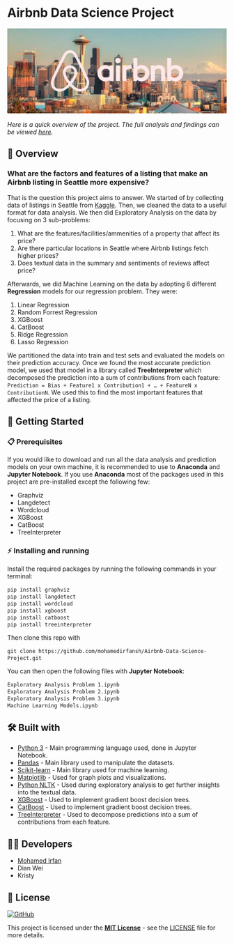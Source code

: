 # Airbnb Data Science Project

[![Seattle](seattle.jpg)](https://mohamedirfansh.github.io/Airbnb-Data-Science-Project/)

*Here is a quick overview of the project. The full analysis and findings can be viewed [here](https://mohamedirfansh.github.io/Airbnb-Data-Science-Project/).*

## 📖 Overview
### What are the factors and features of a listing that make an Airbnb listing in Seattle more expensive?  
  
That is the question this project aims to answer. We started of by collecting data of listings in Seattle from [Kaggle](https://www.kaggle.com/airbnb/seattle). Then, we cleaned the data to a useful format for data analysis. We then did Exploratory Analysis on the data by focusing on 3 sub-problems:

1. What are the features/facilities/ammenities of a property that affect its price?
2. Are there particular locations in Seattle where Airbnb listings fetch higher prices?
3. Does textual data in the summary and sentiments of reviews affect price?

Afterwards, we did Machine Learning on the data by adopting 6 different **Regression** models for our regression problem. They were:

1. Linear Regression
2. Random Forrest Regression
3. XGBoost
4. CatBoost
5. Ridge Regression
6. Lasso Regression

We partitioned the data into train and test sets and evaluated the models on their prediction accuracy. Once we found the most accurate prediction model, we used that model in a library called **TreeInterpreter** which decomposed the prediction into a sum of contributions from each feature: `Prediction = Bias + Feature1 x Contribution1 + … + FeatureN x ContributionN`. We used this to find the most important features that affected the price of a listing.

## 🚀 Getting Started

### 📋 Prerequisites

If you would like to download and run all the data analysis and prediction models on your own machine, it is recommended to use to **Anaconda** and **Jupyter Notebook**. If you use **Anaconda** most of the packages used in this project are pre-installed except the following few:

+ Graphviz
+ Langdetect
+ Wordcloud
+ XGBoost
+ CatBoost
+ TreeInterpreter

### ⚡️ Installing and running

Install the required packages by running the following commands in your terminal:

```
pip install graphviz
pip install langdetect
pip install wordcloud
pip install xgboost
pip install catboost
pip install treeinterpreter
```

Then clone this repo with
```
git clone https://github.com/mohamedirfansh/Airbnb-Data-Science-Project.git
```

You can then open the following files with **Jupyter Notebook**:
```
Exploratory Analysis Problem 1.ipynb
Exploratory Analysis Problem 2.ipynb
Exploratory Analysis Problem 3.ipynb 
Machine Learning Models.ipynb
``` 

## 🛠️ Built with

+ [Python 3](http://www.python.org/) - Main programming language used, done in Jupyter Notebook.
+ [Pandas](https://pandas.pydata.org/) - Main library used to manipulate the datasets.
+ [Scikit-learn](https://scikit-learn.org/stable/) - Main library used for machine learning.
+ [Matplotlib](https://matplotlib.org/) - Used for graph plots and visualizations.
+ [Python NLTK](https://www.nltk.org/) - Used during exploratory analysis to get further insights into the textual data.
+ [XGBoost](https://xgboost.readthedocs.io/en/latest/) - Used to implement gradient boost decision trees.
+ [CatBoost](https://catboost.ai/) - Used to implement gradient boost decision trees.
+ [TreeInterpreter](https://pypi.org/project/treeinterpreter/) - Used to decompose predictions into a sum of contributions from each feature.

## 👨‍💻 Developers

+ [Mohamed Irfan](https://github.com/mohamedirfansh)
+ Dian Wei
+ Kristy

## 📄 License

[![GitHub](https://img.shields.io/github/license/mohamedirfansh/Airbnb-Data-Science-Project)](https://github.com/mohamedirfansh/Airbnb-Data-Science-Project/blob/master/LICENSE)

This project is licensed under the **[MIT License](http://opensource.org/licenses/mit-license.php)** - see the [LICENSE](https://github.com/mohamedirfansh/Airbnb-Data-Science-Project/blob/master/LICENSE) file for more details.  


